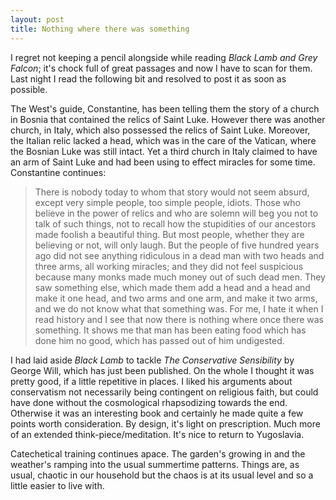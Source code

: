 ```yaml
---
layout: post
title: Nothing where there was something
---
```

I regret not keeping a pencil alongside while reading _Black Lamb and Grey
Falcon_; it's chock full of great passages and now I have to scan for them. Last
night I read the following bit and resolved to post it as soon as possible.  

The West's guide, Constantine, has been telling them the story of a church in Bosnia that
contained the relics of Saint Luke. However there was another church, in Italy,
which also possessed the relics of Saint Luke. Moreover, the Italian relic
lacked a head, which was in the care of the Vatican, where the Bosnian Luke was
still intact. Yet a third church in Italy claimed to have an arm of Saint Luke
and had been using to effect miracles for some time. Constantine continues:

> There is nobody today to whom that story would not seem absurd, except very
simple people, too simple people, idiots. Those who believe in the power of
relics and who are solemn will beg you not to talk of such things, not to recall
how the stupidities of our ancestors made foolish a beautiful thing. But most
people, whether they are believing or not, will only laugh. But the people of
five hundred years ago did not see anything ridiculous in a dead man with two
heads and three arms, all working miracles; and they did not feel suspicious
because many monks made much money out of such dead men. They saw something
else, which made them add a head and a head and make it one head, and two arms
and one arm, and make it two arms, and we do not know what that something was.
For me, I hate it when I read history and I see that now there is nothing where
once there was something. It shows me that man has been eating food which has
done him no good, which has passed out of him undigested.

I had laid aside _Black Lamb_ to tackle _The Conservative Sensibility_ by George
Will, which has just been published. On the whole I thought it was pretty good,
if a little repetitive in places. I liked his arguments about conservatism not
necessarily being contingent on religious faith, but could have done without the
cosmological rhapsodizing towards the end. Otherwise it was an interesting book
and certainly he made quite a few points worth consideration. By design, it's
light on prescription. Much more of an extended think-piece/meditation. It's
nice to return to Yugoslavia.  

Catechetical training continues apace. The garden's growing in and the weather's
ramping into the usual summertime patterns. Things are, as usual, chaotic in our
household but the chaos is at its usual level and so a little easier to live
with.
